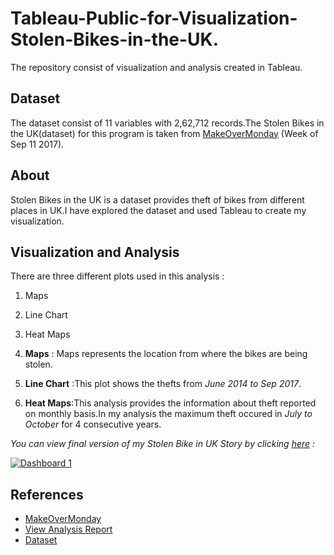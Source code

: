 # Tableau-Public-for-Visualization-Stolen-Bikes-in-the-UK.
The repository consist of visualization and analysis created in Tableau.

## Dataset
The dataset consist of 11 variables with 2,62,712 records.The Stolen Bikes in the UK(dataset) for this program is taken from [MakeOverMonday](http://www.makeovermonday.co.uk/) (Week of Sep 11 2017).

## About 
Stolen Bikes in the UK is a dataset provides theft of bikes from different places in UK.I have explored the dataset and used Tableau to create my visualization.

## Visualization and Analysis
There are three different plots used in this analysis :
1. Maps 
2. Line Chart
3. Heat Maps

1. **Maps** : Maps represents the location  from where the bikes are being stolen.

2. **Line Chart** :This plot shows the thefts from *June 2014 to Sep 2017*.

3. **Heat Maps**:This analysis provides the information about theft reported on monthly basis.In my analysis the maximum theft occured in *July to October* for 4 consecutive years.

*You can view final version of my Stolen Bike in UK Story by clicking [here](https://public.tableau.com/views/VisualizationandPublishtoTableauPublic-StolenBikesintheUK/Dashboard1?:embed=y&:display_count=yes&publish=yes) :*

<div class='tableauPlaceholder' id='viz1529106802313' style='position: relative'><noscript><a href='#'><img alt='Dashboard 1 ' src='https:&#47;&#47;public.tableau.com&#47;static&#47;images&#47;Vi&#47;VisualizationandPublishtoTableauPublic-StolenBikesintheUK&#47;Dashboard1&#47;1_rss.png' style='border: none' /></a></noscript><object class='tableauViz'  style='display:none;'><param name='host_url' value='https%3A%2F%2Fpublic.tableau.com%2F' /> <param name='embed_code_version' value='3' /> <param name='site_root' value='' /><param name='name' value='VisualizationandPublishtoTableauPublic-StolenBikesintheUK&#47;Dashboard1' /><param name='tabs' value='no' /><param name='toolbar' value='yes' /><param name='static_image' value='https:&#47;&#47;public.tableau.com&#47;static&#47;images&#47;Vi&#47;VisualizationandPublishtoTableauPublic-StolenBikesintheUK&#47;Dashboard1&#47;1.png' /> <param name='animate_transition' value='yes' /><param name='display_static_image' value='yes' /><param name='display_spinner' value='yes' /><param name='display_overlay' value='yes' /><param name='display_count' value='yes' /><param name='filter' value='publish=yes' /></object></div>


## References
* [MakeOverMonday](http://www.makeovermonday.co.uk/)
* [View Analysis Report](https://public.tableau.com/profile/mamta7791#!/vizhome/VisualizationandPublishtoTableauPublic-StolenBikesintheUK/Dashboard1?publish=yes)
* [Dataset](https://data.police.uk/data/)
